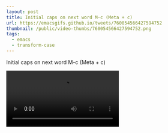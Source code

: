 ```yaml
---
layout: post
title: Initial caps on next word M-c (Meta + c)
url: https://emacsgifs.github.io/tweets/760054566427594752
thumbnail: /public/video-thumbs/760054566427594752.png
tags:
  - emacs
  - transform-case
---
```


Initial caps on next word M-c (Meta + c)

<video controls autoplay loop>
  <source src="/public/videos/760054566427594752.mp4" type="video/mp4">
    Sorry your browser does not support the video tag, maybe time to upgrade?
</video>

